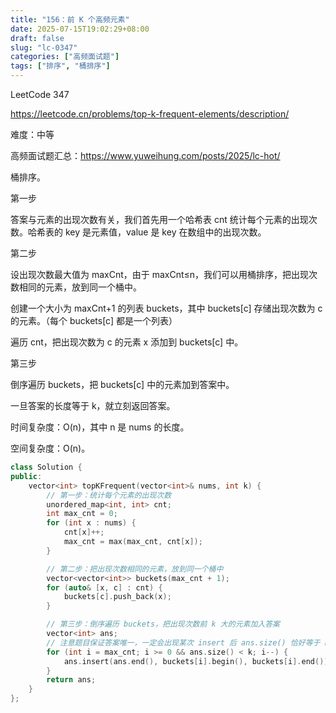 ```yaml
---
title: "156：前 K 个高频元素"
date: 2025-07-15T19:02:29+08:00
draft: false
slug: "lc-0347"
categories: ["高频面试题"]
tags: ["排序", "桶排序"]
---
```


LeetCode 347

https://leetcode.cn/problems/top-k-frequent-elements/description/

难度：中等

高频面试题汇总：https://www.yuweihung.com/posts/2025/lc-hot/

桶排序。

第一步

答案与元素的出现次数有关，我们首先用一个哈希表 cnt 统计每个元素的出现次数。哈希表的 key 是元素值，value 是 key 在数组中的出现次数。

第二步

设出现次数最大值为 maxCnt，由于 maxCnt≤n，我们可以用桶排序，把出现次数相同的元素，放到同一个桶中。

创建一个大小为 maxCnt+1 的列表 buckets，其中 buckets[c] 存储出现次数为 c 的元素。（每个 buckets[c] 都是一个列表）

遍历 cnt，把出现次数为 c 的元素 x 添加到 buckets[c] 中。

第三步

倒序遍历 buckets，把 buckets[c] 中的元素加到答案中。

一旦答案的长度等于 k，就立刻返回答案。

时间复杂度：O(n)，其中 n 是 nums 的长度。

空间复杂度：O(n)。

<!--more-->

```cpp
class Solution {
public:
    vector<int> topKFrequent(vector<int>& nums, int k) {
        // 第一步：统计每个元素的出现次数
        unordered_map<int, int> cnt;
        int max_cnt = 0;
        for (int x : nums) {
            cnt[x]++;
            max_cnt = max(max_cnt, cnt[x]);
        }

        // 第二步：把出现次数相同的元素，放到同一个桶中
        vector<vector<int>> buckets(max_cnt + 1);
        for (auto& [x, c] : cnt) {
            buckets[c].push_back(x);
        }

        // 第三步：倒序遍历 buckets，把出现次数前 k 大的元素加入答案
        vector<int> ans;
        // 注意题目保证答案唯一，一定会出现某次 insert 后 ans.size() 恰好等于 k 的情况
        for (int i = max_cnt; i >= 0 && ans.size() < k; i--) {
            ans.insert(ans.end(), buckets[i].begin(), buckets[i].end());
        }
        return ans;
    }
};
```
